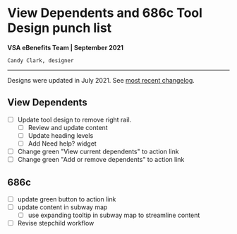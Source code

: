 # View Dependents and 686c Tool Design punch list
**VSA eBenefits Team | September 2021**

`Candy Clark, designer`

---
Designs were updated in July 2021. See [most recent changelog](https://github.com/department-of-veterans-affairs/va.gov-team/tree/master/teams/vsa/teams/ebenefits/features/view-update-dependents/research-design).

## View Dependents
- [ ] Update tool design to remove right rail.
    - [ ] Review and update content
    - [ ] Update heading levels
    - [ ] Add Need help? widget
- [ ] Change green "View current dependents" to action link
- [ ] Change green "Add or remove dependents" to action link

## 686c 
- [ ] update green button to action link
- [ ] update content in subway map
    - [ ] use expanding tooltip in subway map to streamline content
- [ ] Revise stepchild workflow
